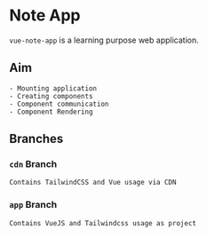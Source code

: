 # Note App
`vue-note-app` is a learning purpose web application.

## Aim
    - Mounting application
    - Creating components
    - Component communication
    - Component Rendering


## Branches

### `cdn` Branch
    Contains TailwindCSS and Vue usage via CDN

### `app` Branch
    Contains VueJS and Tailwindcss usage as project
